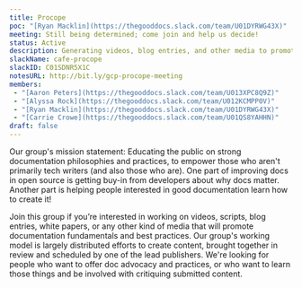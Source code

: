 ```yaml
---
title: Procope
poc: "[Ryan Macklin](https://thegooddocs.slack.com/team/U01DYRWG43X)"
meeting: Still being determined; come join and help us decide!
status: Active
description: Generating videos, blog entries, and other media to promote greater empathy for documentation readers and share best practices for documentation creators.
slackName: cafe-procope
slackID: C01SDNR5X1C
notesURL: http://bit.ly/gcp-procope-meeting
members:
 - "[Aaron Peters](https://thegooddocs.slack.com/team/U013XPC8Q9Z)"
 - "[Alyssa Rock](https://thegooddocs.slack.com/team/U012KCMPP0V)"
 - "[Ryan Macklin](https://thegooddocs.slack.com/team/U01DYRWG43X)"
 - "[Carrie Crowe](https://thegooddocs.slack.com/team/U01QS8YAHHN)"
draft: false
---
```

Our group's mission statement: Educating the public on strong documentation philosophies and practices, to empower those who aren't primarily tech writers (and also those who are).
One part of improving docs in open source is getting buy-in from developers about why docs matter.
Another part is helping people interested in good documentation learn how to create it!

Join this group if you’re interested in working on videos, scripts, blog entries, white papers, or any other kind of media that will promote documentation fundamentals and best practices.
Our group's working model is largely distributed efforts to create content, brought together in review and scheduled by one of the lead publishers.
We're looking for people who want to offer doc advocacy and practices, or who want to learn those things and be involved with critiquing submitted content.
